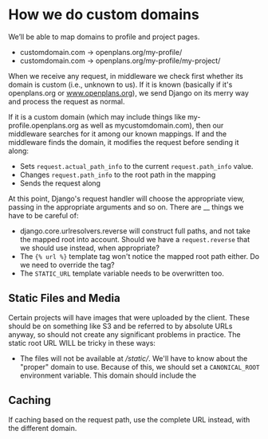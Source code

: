 How we do custom domains
========================

We’ll be able to map domains to profile and project pages.

* customdomain.com → openplans.org/my-profile/
* customdomain.com → openplans.org/my-profile/my-project/

When we receive any request, in middleware we check first whether its domain is custom (i.e., unknown to us). If it is known (basically if it's openplans.org or www.openplans.org), we send Django on its merry way and process the request as normal.

If it is a custom domain (which may include things like my-profile.openplans.org as well as mycustomdomain.com), then our middleware searches for it among our known mappings. If and the middleware finds the domain, it modifies the request before sending it along:

* Sets `request.actual_path_info` to the current `request.path_info` value.
* Changes `request.path_info` to the root path in the mapping
* Sends the request along

At this point, Django's request handler will choose the appropriate view, passing in the appropriate arguments and so on. There are __ things we have to be careful of:

* django.core.urlresolvers.reverse will construct full paths, and not take the mapped root into account. Should we have a `request.reverse` that we should use instead, when appropriate?
* The `{% url %}` template tag won't notice the mapped root path either. Do we need to override the tag?
* The `STATIC_URL` template variable needs to be overwritten too.


Static Files and Media
----------------------

Certain projects will have images that were uploaded by the client. These should be on something like S3 and be referred to by absolute URLs anyway, so should not create any significant problems in practice. The static root URL WILL be tricky in these ways:

* The files will not be available at */static/*.  We'll have to know about the
  "proper" domain to use. Because of this, we should set a `CANONICAL_ROOT`
  environment variable. This domain should include the 


Caching
-------

If caching based on the request path, use the complete URL instead, with the different domain.
